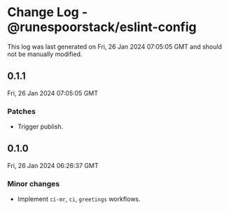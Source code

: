 # Change Log - @runespoorstack/eslint-config

This log was last generated on Fri, 26 Jan 2024 07:05:05 GMT and should not be manually modified.

## 0.1.1
Fri, 26 Jan 2024 07:05:05 GMT

### Patches

- Trigger publish.

## 0.1.0
Fri, 26 Jan 2024 06:26:37 GMT

### Minor changes

- Implement `ci-mr`, `ci`, `greetings` workflows.

